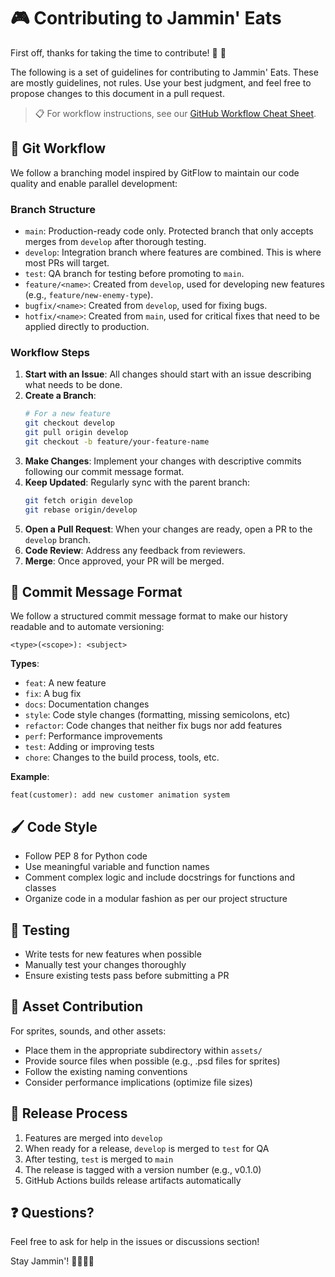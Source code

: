 # 🎮 Contributing to Jammin' Eats

First off, thanks for taking the time to contribute! 🎵 🌴

The following is a set of guidelines for contributing to Jammin' Eats. These are mostly guidelines, not rules. Use your best judgment, and feel free to propose changes to this document in a pull request.

> 📋 For workflow instructions, see our [GitHub Workflow Cheat Sheet](docs/github_workflow_cheatsheet.md).

## 🔄 Git Workflow

We follow a branching model inspired by GitFlow to maintain our code quality and enable parallel development:

### Branch Structure

- `main`: Production-ready code only. Protected branch that only accepts merges from `develop` after thorough testing.
- `develop`: Integration branch where features are combined. This is where most PRs will target.
- `test`: QA branch for testing before promoting to `main`.
- `feature/<name>`: Created from `develop`, used for developing new features (e.g., `feature/new-enemy-type`).
- `bugfix/<name>`: Created from `develop`, used for fixing bugs.
- `hotfix/<name>`: Created from `main`, used for critical fixes that need to be applied directly to production.

### Workflow Steps

1. **Start with an Issue**: All changes should start with an issue describing what needs to be done.
2. **Create a Branch**:
   ```bash
   # For a new feature
   git checkout develop
   git pull origin develop
   git checkout -b feature/your-feature-name
   ```
3. **Make Changes**: Implement your changes with descriptive commits following our commit message format.
4. **Keep Updated**: Regularly sync with the parent branch:
   ```bash
   git fetch origin develop
   git rebase origin/develop
   ```
5. **Open a Pull Request**: When your changes are ready, open a PR to the `develop` branch.
6. **Code Review**: Address any feedback from reviewers.
7. **Merge**: Once approved, your PR will be merged.

## 💾 Commit Message Format

We follow a structured commit message format to make our history readable and to automate versioning:

```
<type>(<scope>): <subject>
```

**Types**:
- `feat`: A new feature
- `fix`: A bug fix
- `docs`: Documentation changes
- `style`: Code style changes (formatting, missing semicolons, etc)
- `refactor`: Code changes that neither fix bugs nor add features
- `perf`: Performance improvements
- `test`: Adding or improving tests
- `chore`: Changes to the build process, tools, etc.

**Example**:
```
feat(customer): add new customer animation system
```

## 🖌️ Code Style

- Follow PEP 8 for Python code
- Use meaningful variable and function names
- Comment complex logic and include docstrings for functions and classes
- Organize code in a modular fashion as per our project structure

## 🧪 Testing

- Write tests for new features when possible
- Manually test your changes thoroughly
- Ensure existing tests pass before submitting a PR

## 🎨 Asset Contribution

For sprites, sounds, and other assets:

- Place them in the appropriate subdirectory within `assets/`
- Provide source files when possible (e.g., .psd files for sprites)
- Follow the existing naming conventions
- Consider performance implications (optimize file sizes)

## 🚀 Release Process

1. Features are merged into `develop`
2. When ready for a release, `develop` is merged to `test` for QA
3. After testing, `test` is merged to `main`
4. The release is tagged with a version number (e.g., v0.1.0)
5. GitHub Actions builds release artifacts automatically

## ❓ Questions?

Feel free to ask for help in the issues or discussions section!

Stay Jammin'! 🌴🎵🍍🚚
